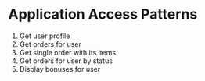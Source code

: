 
# Application Access Patterns

1. Get user profile
2. Get orders for user
3. Get single order with its items
4. Get orders for user by status
5. Display bonuses for user 
